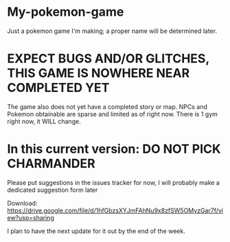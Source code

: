 # My-pokemon-game
Just a pokemon game I'm making; a proper name will be determined later.
# EXPECT BUGS AND/OR GLITCHES, THIS GAME IS NOWHERE NEAR COMPLETED YET
The game also does not yet have a completed story or map. NPCs and Pokemon obtainable are sparse and limited as of right now.
There is 1 gym right now, it WILL change.

# In this current version: DO NOT PICK CHARMANDER

Please put suggestions in the issues tracker for now, I will probably make a dedicated suggestion form later

Download: https://drive.google.com/file/d/1hfGbzsXYJmFAhNu9x8zfSW5OMyzGar7f/view?usp=sharing

I plan to have the next update for it out by the end of the week.
